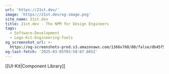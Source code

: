 ```yaml
---
url: 'https://21st.dev/'
image: 'https://21st.dev/og-image.png'
site_name: 21st.dev
title: 21st.dev - The NPM for Design Engineers
tags:
  - Software-Development
  - Lego-Kit-Engineering-Tools
og_screenshot_url: >-
  https://og-screenshots-prod.s3.amazonaws.com/1366x768/80/false/db45f546308b042b23bed2a8f9688b6491194490b47a9c110983414197dc46d1.jpeg
og-last-fetch: '2025-03-05T03:58:07.865Z'
---
```

[[UI-Kit|Component Library]]
